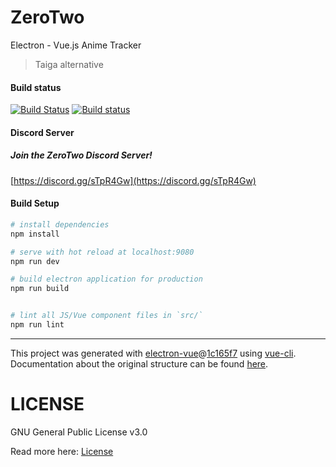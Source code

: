 # ZeroTwo
Electron - Vue.js Anime Tracker

> Taiga alternative

#### Build status

[![Build Status](https://travis-ci.org/NicoAiko/zerotwo.svg?branch=master)](https://travis-ci.org/NicoAiko/zerotwo)
[![Build status](https://ci.appveyor.com/api/projects/status/goacd72jf5oopi47?svg=true)](https://ci.appveyor.com/project/NicoAiko/zerotwo)

#### Discord Server

##### Join the ZeroTwo Discord Server!

[https://discord.gg/sTpR4Gw](https://discord.gg/sTpR4Gw)

#### Build Setup

``` bash
# install dependencies
npm install

# serve with hot reload at localhost:9080
npm run dev

# build electron application for production
npm run build


# lint all JS/Vue component files in `src/`
npm run lint

```

---

This project was generated with [electron-vue](https://github.com/SimulatedGREG/electron-vue)@[1c165f7](https://github.com/SimulatedGREG/electron-vue/tree/1c165f7c5e56edaf48be0fbb70838a1af26bb015) using [vue-cli](https://github.com/vuejs/vue-cli). Documentation about the original structure can be found [here](https://simulatedgreg.gitbooks.io/electron-vue/content/index.html).

# LICENSE

GNU General Public License v3.0

Read more here: [License](LICENSE)
